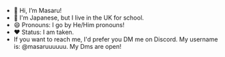 - 👋 Hi, I’m Masaru!
- 🗾 I'm Japanese, but I live in the UK for school.
- 😄 Pronouns: I go by He/Him pronouns! 
- ❤ Status: I am taken.
- If you want to reach me, I'd prefer you DM me on Discord. My username is: @masaruuuuuu. My Dms are open!


<!---
Masaruuu/Masaruuu is a ✨ special ✨ repository because its `README.md` (this file) appears on your GitHub profile.
You can click the Preview link to take a look at your changes.
--->
